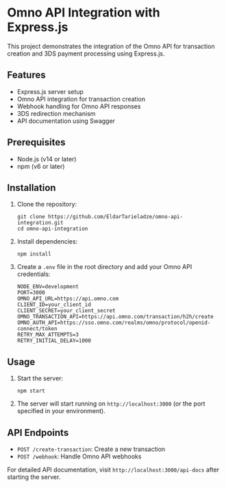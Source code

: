 # Omno API Integration with Express.js

This project demonstrates the integration of the Omno API for transaction creation and 3DS payment processing using Express.js.

## Features

- Express.js server setup
- Omno API integration for transaction creation
- Webhook handling for Omno API responses
- 3DS redirection mechanism
- API documentation using Swagger

## Prerequisites

- Node.js (v14 or later)
- npm (v6 or later)

## Installation

1. Clone the repository:
   ```
   git clone https://github.com/EldarTarieladze/omno-api-integration.git
   cd omno-api-integration
   ```

2. Install dependencies:
   ```
   npm install
   ```

3. Create a `.env` file in the root directory and add your Omno API credentials:
   ```
   NODE_ENV=development
   PORT=3000
   OMNO_API_URL=https://api.omno.com
   CLIENT_ID=your_client_id
   CLIENT_SECRET=your_client_secret
   OMNO_TRANSACTION_API=https://api.omno.com/transaction/h2h/create
   OMNO_AUTH_API=https://sso.omno.com/realms/omno/protocol/openid-connect/token
   RETRY_MAX_ATTEMPTS=3
   RETRY_INITIAL_DELAY=1000
   ```

## Usage

1. Start the server:
   ```
   npm start
   ```

2. The server will start running on `http://localhost:3000` (or the port specified in your environment).

## API Endpoints

- `POST /create-transaction`: Create a new transaction
- `POST /webhook`: Handle Omno API webhooks

For detailed API documentation, visit `http://localhost:3000/api-docs` after starting the server.
